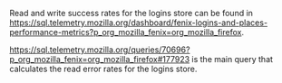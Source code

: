 Read and write success rates for the logins store can be found in https://sql.telemetry.mozilla.org/dashboard/fenix-logins-and-places-performance-metrics?p_org_mozilla_fenix=org_mozilla_firefox.

https://sql.telemetry.mozilla.org/queries/70696?p_org_mozilla_fenix=org_mozilla_firefox#177923 is the main query that calculates the read error rates for the logins store.
